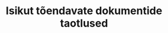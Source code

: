 ---
title: Isikut tõendavate dokumentide taotlused
title_en: 'Applications for identification documents'
notes: >-
  Isikut tõendavate dokumentide taotluste allikaks on isikut tõendavate
  dokumentide andmekogu. Isikut tõendavate dokumentide seaduse § 2 lg 1 järgi on
  isikut tõendav dokument riigiasutuse poolt välja antud dokument, kuhu on
  kantud kasutaja nimi ja sünniaeg või isikukood ning foto või näokujutis ja
  allkiri või allkirjakujutis, kui seadus või selle alusel kehtestatud õigusakt
  ei sätesta teisiti.
notes_en: ''
category: 
  - Valitsus ja avalik sektor
category_en: 
  - Regions and Cities
resources:
  - name: 'Kirjeldus ja seletuskiri'
    url: 'https://www.politsei.ee/et/juhend/politseitoeoega-seotud-avaandmed/isikut-toendavate-dokumentide-taotlused'
    format: html
    interactive: 'FALSE'
  - name: 'https://opendata.smit.ee/ppa/csv/isik_dokud_taotlused.csv'
    url: 'https://opendata.smit.ee/ppa/csv/isik_dokud_taotlused.csv'
    format: csv
    interactive: 'FALSE'
  - name: 'https://opendata.smit.ee/ppa/csv/isik_dokud_taotlused.zip'
    url: 'https://opendata.smit.ee/ppa/files/isik_dokud_taotlused.zip'
    format: zip
    interactive: 'FALSE'
license: 'https://creativecommons.org/licenses/by-sa/3.0/ee/legalcode'
update_freq: 'http://purl.org/linked-data/sdmx/2009/code#freq-W'
organization: Politsei- ja Piirivalveamet
maintainer_name: ''
maintainer_email: avaandmed@list.politsei.ee
maintainer_phone: ''
date_issued: '30/10/2020'
date_modified: 2020/11/11
---